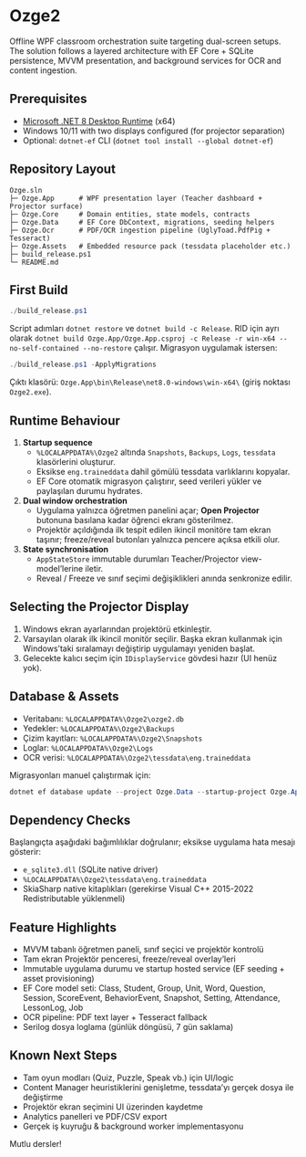 # Ozge2

Offline WPF classroom orchestration suite targeting dual-screen setups. The solution follows a layered architecture with EF Core + SQLite persistence, MVVM presentation, and background services for OCR and content ingestion.

## Prerequisites
- [Microsoft .NET 8 Desktop Runtime](https://dotnet.microsoft.com/en-us/download/dotnet/8.0) (x64)
- Windows 10/11 with two displays configured (for projector separation)
- Optional: `dotnet-ef` CLI (`dotnet tool install --global dotnet-ef`)

## Repository Layout
```
Ozge.sln
├─ Ozge.App      # WPF presentation layer (Teacher dashboard + Projector surface)
├─ Ozge.Core     # Domain entities, state models, contracts
├─ Ozge.Data     # EF Core DbContext, migrations, seeding helpers
├─ Ozge.Ocr      # PDF/OCR ingestion pipeline (UglyToad.PdfPig + Tesseract)
├─ Ozge.Assets   # Embedded resource pack (tessdata placeholder etc.)
├─ build_release.ps1
└─ README.md
```

## First Build
```powershell
./build_release.ps1
```
Script adımları `dotnet restore` ve `dotnet build -c Release`. RID için ayrı olarak `dotnet build Ozge.App/Ozge.App.csproj -c Release -r win-x64 --no-self-contained --no-restore` çalışır. Migrasyon uygulamak istersen:
```powershell
./build_release.ps1 -ApplyMigrations
```

Çıktı klasörü: `Ozge.App\bin\Release\net8.0-windows\win-x64\` (giriş noktası `Ozge2.exe`).

## Runtime Behaviour
1. **Startup sequence**
   - `%LOCALAPPDATA%\Ozge2` altında `Snapshots`, `Backups`, `Logs`, `tessdata` klasörlerini oluşturur.
   - Eksikse `eng.traineddata` dahil gömülü tessdata varlıklarını kopyalar.
   - EF Core otomatik migrasyon çalıştırır, seed verileri yükler ve paylaşılan durumu hydrates.
2. **Dual window orchestration**
   - Uygulama yalnızca öğretmen panelini açar; **Open Projector** butonuna basılana kadar öğrenci ekranı gösterilmez.
   - Projektör açıldığında ilk tespit edilen ikincil monitöre tam ekran taşınır; freeze/reveal butonları yalnızca pencere açıksa etkili olur.
3. **State synchronisation**
   - `AppStateStore` immutable durumları Teacher/Projector view-model’lerine iletir.
   - Reveal / Freeze ve sınıf seçimi değişiklikleri anında senkronize edilir.

## Selecting the Projector Display
1. Windows ekran ayarlarından projektörü etkinleştir.
2. Varsayılan olarak ilk ikincil monitör seçilir. Başka ekran kullanmak için Windows’taki sıralamayı değiştirip uygulamayı yeniden başlat.
3. Gelecekte kalıcı seçim için `IDisplayService` gövdesi hazır (UI henüz yok).

## Database & Assets
- Veritabanı: `%LOCALAPPDATA%\Ozge2\ozge2.db`
- Yedekler: `%LOCALAPPDATA%\Ozge2\Backups`
- Çizim kayıtları: `%LOCALAPPDATA%\Ozge2\Snapshots`
- Loglar: `%LOCALAPPDATA%\Ozge2\Logs`
- OCR verisi: `%LOCALAPPDATA%\Ozge2\tessdata\eng.traineddata`

Migrasyonları manuel çalıştırmak için:
```powershell
dotnet ef database update --project Ozge.Data --startup-project Ozge.App
```

## Dependency Checks
Başlangıçta aşağıdaki bağımlılıklar doğrulanır; eksikse uygulama hata mesajı gösterir:
- `e_sqlite3.dll` (SQLite native driver)
- `%LOCALAPPDATA%\Ozge2\tessdata\eng.traineddata`
- SkiaSharp native kitaplıkları (gerekirse Visual C++ 2015-2022 Redistributable yüklenmeli)

## Feature Highlights
- MVVM tabanlı öğretmen paneli, sınıf seçici ve projektör kontrolü
- Tam ekran Projektör penceresi, freeze/reveal overlay’leri
- Immutable uygulama durumu ve startup hosted service (EF seeding + asset provisioning)
- EF Core model seti: Class, Student, Group, Unit, Word, Question, Session, ScoreEvent, BehaviorEvent, Snapshot, Setting, Attendance, LessonLog, Job
- OCR pipeline: PDF text layer + Tesseract fallback
- Serilog dosya loglama (günlük döngüsü, 7 gün saklama)

## Known Next Steps
- Tam oyun modları (Quiz, Puzzle, Speak vb.) için UI/logic
- Content Manager heuristiklerini genişletme, tessdata’yı gerçek dosya ile değiştirme
- Projektör ekran seçimini UI üzerinden kaydetme
- Analytics panelleri ve PDF/CSV export
- Gerçek iş kuyruğu & background worker implementasyonu

Mutlu dersler!
